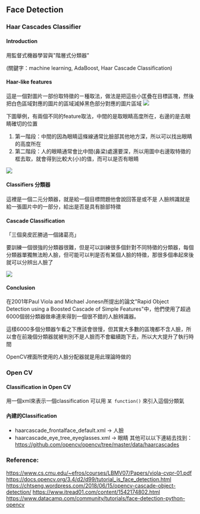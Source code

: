 ## Face Detection

### Haar Cascades Classifier
#### Introduction
用監督式機器學習與"階層式分類器"

(關鍵字：machine learning, AdaBoost, Haar Cascade Classification)

#### Haar-like features
這是一個對圖片一部份取特徵的ㄧ種取法，做法是把這些小匡疊在目標區塊，然後把白色區域對應的圖片的區域減掉黑色部分對應的圖片區域
![](https://docs.opencv.org/3.4/haar_features.jpg)

下圖舉例，有兩個不同的feature取法，中間的是取眼睛高度所在，右邊的是去眼睛確切的位置

1. 第一階段：中間的因為眼睛這條線通常比臉部其他地方深，所以可以找出眼睛的高度所在
2. 第二階段：人的眼睛通常會比中間(鼻梁)處還要深，所以用圖中右邊取特徵的框去取，就會得到比較大(小)的值，而可以是否有眼睛

![](https://docs.opencv.org/3.4/haar.png)


#### Classifiers 分類器
這裡是一個二元分類器，就是給一個目標問題他會說回答是或不是
人臉辨識就是給一張圖片中的一部分，給出是否是具有臉部特徵

#### Cascade Classification 
「三個臭皮匠勝過一個諸葛亮」

要訓練一個很強的分類器很難，但是可以訓練很多個針對不同特徵的分類器，每個分類器單獨無法盼人臉，但可能可以判是否有某個人臉的特徵，那很多個串起來後就可以分辨出人臉了

![](https://4.bp.blogspot.com/-r7xMgFjq1Ww/VfbezAxHYII/AAAAAAAAEdk/CvWdABRPu-Q/s1600/cascade_vis.png)

#### Conclusion
在2001年Paul Viola and Michael Jonesn所提出的論文"Rapid Object Detection using a Boosted Cascade of Simple Features"中，他們使用了超過6000個弱分類器做串連來得到一個很不錯的人臉辨識器。

這樣6000多個分類器乍看之下應該會很慢，但其實大多數的區塊都不含人臉，所以會在前幾個分類器就被判別不是人臉而不會繼續跑下去，所以大大提升了執行時間

OpenCV裡面所使用的人臉分配器就是用此理論時做的

### Open CV

#### Classification in Open CV
用一個xml來表示一個classification
可以用 ``` 某 function() ``` 來引入這個分類氣

#### 內建的Classification
* haarcascade_frontalface_default.xml -> 人臉
* haarcascade_eye_tree_eyeglasses.xml -> 眼睛
其他可以以下連結去找到：https://github.com/opencv/opencv/tree/master/data/haarcascades



### Reference:
https://www.cs.cmu.edu/~efros/courses/LBMV07/Papers/viola-cvpr-01.pdf
https://docs.opencv.org/3.4/d2/d99/tutorial_js_face_detection.html
https://chtseng.wordpress.com/2018/06/15/opencv-cascade-object-detection/
https://www.itread01.com/content/1542174802.html
https://www.datacamp.com/community/tutorials/face-detection-python-opencv

